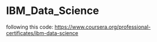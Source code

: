 # IBM_Data_Science
following this code: https://www.coursera.org/professional-certificates/ibm-data-science
